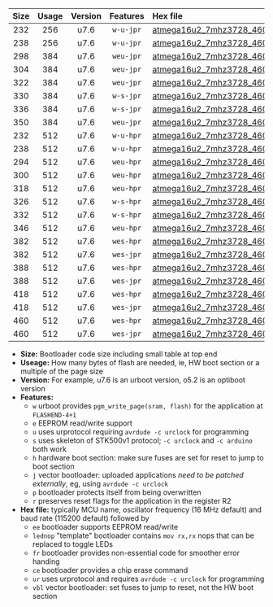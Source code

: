 |Size|Usage|Version|Features|Hex file|
|:-:|:-:|:-:|:-:|:--|
|232|256|u7.6|`w-u-jpr`|[atmega16u2_7mhz3728_460800bps_ur_vbl.hex](https://raw.githubusercontent.com/stefanrueger/urboot/main/atmega16u2_7mhz3728_460800bps_ur_vbl.hex)|
|238|256|u7.6|`w-u-jpr`|[atmega16u2_7mhz3728_460800bps_lednop_ur_vbl.hex](https://raw.githubusercontent.com/stefanrueger/urboot/main/atmega16u2_7mhz3728_460800bps_lednop_ur_vbl.hex)|
|298|384|u7.6|`weu-jpr`|[atmega16u2_7mhz3728_460800bps_ee_ur_vbl.hex](https://raw.githubusercontent.com/stefanrueger/urboot/main/atmega16u2_7mhz3728_460800bps_ee_ur_vbl.hex)|
|304|384|u7.6|`weu-jpr`|[atmega16u2_7mhz3728_460800bps_ee_lednop_ur_vbl.hex](https://raw.githubusercontent.com/stefanrueger/urboot/main/atmega16u2_7mhz3728_460800bps_ee_lednop_ur_vbl.hex)|
|322|384|u7.6|`weu-jpr`|[atmega16u2_7mhz3728_460800bps_ee_lednop_fr_ur_vbl.hex](https://raw.githubusercontent.com/stefanrueger/urboot/main/atmega16u2_7mhz3728_460800bps_ee_lednop_fr_ur_vbl.hex)|
|330|384|u7.6|`w-s-jpr`|[atmega16u2_7mhz3728_460800bps_vbl.hex](https://raw.githubusercontent.com/stefanrueger/urboot/main/atmega16u2_7mhz3728_460800bps_vbl.hex)|
|336|384|u7.6|`w-s-jpr`|[atmega16u2_7mhz3728_460800bps_lednop_vbl.hex](https://raw.githubusercontent.com/stefanrueger/urboot/main/atmega16u2_7mhz3728_460800bps_lednop_vbl.hex)|
|350|384|u7.6|`weu-jpr`|[atmega16u2_7mhz3728_460800bps_ee_lednop_fr_ce_ur_vbl.hex](https://raw.githubusercontent.com/stefanrueger/urboot/main/atmega16u2_7mhz3728_460800bps_ee_lednop_fr_ce_ur_vbl.hex)|
|232|512|u7.6|`w-u-hpr`|[atmega16u2_7mhz3728_460800bps_ur.hex](https://raw.githubusercontent.com/stefanrueger/urboot/main/atmega16u2_7mhz3728_460800bps_ur.hex)|
|238|512|u7.6|`w-u-hpr`|[atmega16u2_7mhz3728_460800bps_lednop_ur.hex](https://raw.githubusercontent.com/stefanrueger/urboot/main/atmega16u2_7mhz3728_460800bps_lednop_ur.hex)|
|294|512|u7.6|`weu-hpr`|[atmega16u2_7mhz3728_460800bps_ee_ur.hex](https://raw.githubusercontent.com/stefanrueger/urboot/main/atmega16u2_7mhz3728_460800bps_ee_ur.hex)|
|300|512|u7.6|`weu-hpr`|[atmega16u2_7mhz3728_460800bps_ee_lednop_ur.hex](https://raw.githubusercontent.com/stefanrueger/urboot/main/atmega16u2_7mhz3728_460800bps_ee_lednop_ur.hex)|
|318|512|u7.6|`weu-hpr`|[atmega16u2_7mhz3728_460800bps_ee_lednop_fr_ur.hex](https://raw.githubusercontent.com/stefanrueger/urboot/main/atmega16u2_7mhz3728_460800bps_ee_lednop_fr_ur.hex)|
|326|512|u7.6|`w-s-hpr`|[atmega16u2_7mhz3728_460800bps.hex](https://raw.githubusercontent.com/stefanrueger/urboot/main/atmega16u2_7mhz3728_460800bps.hex)|
|332|512|u7.6|`w-s-hpr`|[atmega16u2_7mhz3728_460800bps_lednop.hex](https://raw.githubusercontent.com/stefanrueger/urboot/main/atmega16u2_7mhz3728_460800bps_lednop.hex)|
|346|512|u7.6|`weu-hpr`|[atmega16u2_7mhz3728_460800bps_ee_lednop_fr_ce_ur.hex](https://raw.githubusercontent.com/stefanrueger/urboot/main/atmega16u2_7mhz3728_460800bps_ee_lednop_fr_ce_ur.hex)|
|382|512|u7.6|`wes-hpr`|[atmega16u2_7mhz3728_460800bps_ee.hex](https://raw.githubusercontent.com/stefanrueger/urboot/main/atmega16u2_7mhz3728_460800bps_ee.hex)|
|382|512|u7.6|`wes-jpr`|[atmega16u2_7mhz3728_460800bps_ee_vbl.hex](https://raw.githubusercontent.com/stefanrueger/urboot/main/atmega16u2_7mhz3728_460800bps_ee_vbl.hex)|
|388|512|u7.6|`wes-hpr`|[atmega16u2_7mhz3728_460800bps_ee_lednop.hex](https://raw.githubusercontent.com/stefanrueger/urboot/main/atmega16u2_7mhz3728_460800bps_ee_lednop.hex)|
|388|512|u7.6|`wes-jpr`|[atmega16u2_7mhz3728_460800bps_ee_lednop_vbl.hex](https://raw.githubusercontent.com/stefanrueger/urboot/main/atmega16u2_7mhz3728_460800bps_ee_lednop_vbl.hex)|
|418|512|u7.6|`wes-hpr`|[atmega16u2_7mhz3728_460800bps_ee_lednop_fr.hex](https://raw.githubusercontent.com/stefanrueger/urboot/main/atmega16u2_7mhz3728_460800bps_ee_lednop_fr.hex)|
|418|512|u7.6|`wes-jpr`|[atmega16u2_7mhz3728_460800bps_ee_lednop_fr_vbl.hex](https://raw.githubusercontent.com/stefanrueger/urboot/main/atmega16u2_7mhz3728_460800bps_ee_lednop_fr_vbl.hex)|
|460|512|u7.6|`wes-hpr`|[atmega16u2_7mhz3728_460800bps_ee_lednop_fr_ce.hex](https://raw.githubusercontent.com/stefanrueger/urboot/main/atmega16u2_7mhz3728_460800bps_ee_lednop_fr_ce.hex)|
|460|512|u7.6|`wes-jpr`|[atmega16u2_7mhz3728_460800bps_ee_lednop_fr_ce_vbl.hex](https://raw.githubusercontent.com/stefanrueger/urboot/main/atmega16u2_7mhz3728_460800bps_ee_lednop_fr_ce_vbl.hex)|

- **Size:** Bootloader code size including small table at top end
- **Useage:** How many bytes of flash are needed, ie, HW boot section or a multiple of the page size
- **Version:** For example, u7.6 is an urboot version, o5.2 is an optiboot version
- **Features:**
  + `w` urboot provides `pgm_write_page(sram, flash)` for the application at `FLASHEND-4+1`
  + `e` EEPROM read/write support
  + `u` uses urprotocol requiring `avrdude -c urclock` for programming
  + `s` uses skeleton of STK500v1 protocol; `-c urclock` and `-c arduino` both work
  + `h` hardware boot section: make sure fuses are set for reset to jump to boot section
  + `j` vector bootloader: uploaded applications *need to be patched externally*, eg, using `avrdude -c urclock`
  + `p` bootloader protects itself from being overwritten
  + `r` preserves reset flags for the application in the register R2
- **Hex file:** typically MCU name, oscillator frequency (16 MHz default) and baud rate (115200 default) followed by
  + `ee` bootloader supports EEPROM read/write
  + `lednop` "template" bootloader contains `mov rx,rx` nops that can be replaced to toggle LEDs
  + `fr` bootloader provides non-essential code for smoother error handing
  + `ce` bootloader provides a chip erase command
  + `ur` uses urprotocol and requires `avrdude -c urclock` for programming
  + `vbl` vector bootloader: set fuses to jump to reset, not the HW boot section
